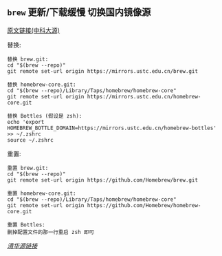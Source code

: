 ## `brew` 更新/下载缓慢 切换国内镜像源

[原文链接(中科大源)](https://lug.ustc.edu.cn/wiki/mirrors/help/brew.git)

替换:

```
替换 brew.git:
cd "$(brew --repo)"
git remote set-url origin https://mirrors.ustc.edu.cn/brew.git

替换 homebrew-core.git:
cd "$(brew --repo)/Library/Taps/homebrew/homebrew-core"
git remote set-url origin https://mirrors.ustc.edu.cn/homebrew-core.git

替换 Bottles (假设是 zsh):
echo 'export HOMEBREW_BOTTLE_DOMAIN=https://mirrors.ustc.edu.cn/homebrew-bottles' >> ~/.zshrc
source ~/.zshrc
```

重置:

```
重置 brew.git:
cd "$(brew --repo)"
git remote set-url origin https://github.com/Homebrew/brew.git

重置 homebrew-core.git:
cd "$(brew --repo)/Library/Taps/homebrew/homebrew-core"
git remote set-url origin https://github.com/Homebrew/homebrew-core.git

重置 Bottles:
删掉配置文件的那一行重启 zsh 即可
```

*[清华源链接](https://mirrors.tuna.tsinghua.edu.cn/help/homebrew/)*

